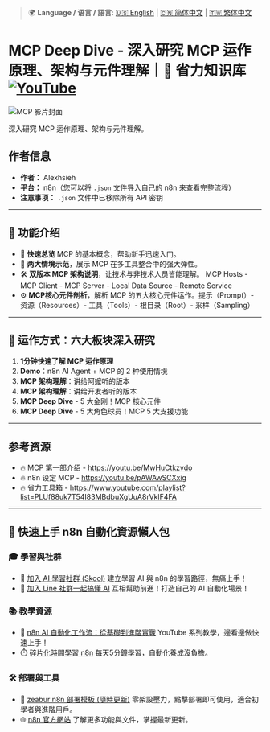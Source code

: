 > 🌍 **Language / 语言 / 語言**: [🇺🇸 English](./readme-en.md) | [🇨🇳 简体中文](./readme-cn.md) | [🇹🇼 繁体中文](./readme.md)

# MCP Deep Dive - 深入研究 MCP 运作原理、架构与元件理解｜🧠 省力知识库[![YouTube](https://img.shields.io/badge/Watch%20on-YouTube-red?logo=youtube)](https://youtu.be/6aOw26BVy4M)

![MCP 影片封面](https://github.com/qwedsazxc78/ai-automation-n8n/blob/main/n8n/11-mcp-deep-dive/cover.png?raw=true)

深入研究 MCP 运作原理、架构与元件理解。

## 作者信息

* **作者：** Alexhsieh
* **平台：** n8n（您可以将 `.json` 文件导入自己的 n8n 来查看完整流程）
* **注意事项：** `.json` 文件中已移除所有 API 密钥

---

## 📌 功能介绍

* 🚀 **快速总览** MCP 的基本概念，帮助新手迅速入门。
* 👥 **两大情境示范**，展示 MCP 在多工具整合中的强大弹性。
* 🛠 **双版本 MCP 架构说明**，让技术与非技术人员皆能理解。 MCP Hosts - MCP Client - MCP Server - Local Data Source - Remote Service
* ⚙️ **MCP核心元件剖析**，解析 MCP 的五大核心元件运作。提示（Prompt）- 资源（Resources）-  工具（Tools）-  根目录（Root）- 采样（Sampling）

---

## 🔧 运作方式：六大板块深入研究

1. **1分钟快速了解 MCP 运作原理**
2. **Demo**：n8n AI Agent + MCP 的 2 种使用情境
3. **MCP 架构理解**：讲给阿嬤听的版本
4. **MCP 架构理解**：讲给开发者听的版本
5. **MCP Deep Dive** - 5 大金刚！MCP 核心元件
6. **MCP Deep Dive** - 5 大角色球员！MCP 5 大支援功能

---

## 参考资源

* 🔥 MCP 第一部介绍 - https://youtu.be/MwHuCtkzvdo
* 🔥 n8n 设定 MCP - https://youtu.be/pAWAwSCXxig
* 🔥 省力工具箱 - https://www.youtube.com/playlist?list=PLUf88uk7T54I83MBdbuXgUuA8rVklF4FA

---

## 🚀 快速上手 n8n 自動化資源懶人包

### 🎓 學習與社群

* 🔗 [加入 AI 學習社群 (Skool)](https://www.skool.com/ai-brain-alex/about?ref=5dde9b20e8e7432aa9a01df6e89685f4)
  建立學習 AI 與 n8n 的學習路徑，無痛上手！
* 🔗 [加入 Line 社群一起搞懂 AI](https://line.me/ti/g2/ZypIgLSzVPweRBgBqKvaRU10WEmnotuZOr7Lpg)
  互相幫助前進！打造自己的 AI 自動化場景！

### 📚 教學資源

* 🎥 [n8n AI 自動化工作流：從基礎到進階實戰](https://youtube.com/playlist?list=PLUf88uk7T54I83MBdbuXgUuA8rVklF4FA&si=wHsQw8YJu-erSdLd)
  YouTube 系列教學，邊看邊做快速上手！
* ⏱️ [碎片化時間學習 n8n](https://youtube.com/playlist?list=PLUf88uk7T54Iv6LV2NFgdTghaX2cPhtgH&si=G3gj2qn179ZFUqAZ)
  每天5分鐘學習，自動化養成沒負擔。

### 🛠️ 部署與工具

* 🧩 [zeabur n8n 部署模板 (隨時更新)](https://zeabur.com/zh-TW/templates/0TUVZ7?referralDesktop=qwedsazxc78)
  零架設壓力，點擊部署即可使用，適合初學者與進階用戶。
* 🌐 [n8n 官方網站](https://n8n.io/)
  了解更多功能與文件，掌握最新更新。
